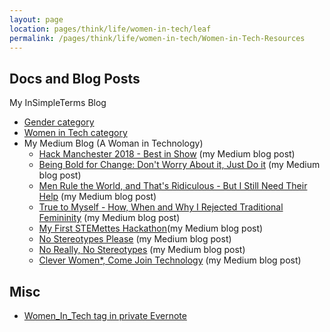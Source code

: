 ```yaml
---
layout: page
location: pages/think/life/women-in-tech/leaf
permalink: /pages/think/life/women-in-tech/Women-in-Tech-Resources
---
```


## Docs and Blog Posts

My InSimpleTerms Blog
  - [Gender category](https://insimpleterms.blog/category/gender)
  - [Women in Tech category](https://insimpleterms.blog/category/women-in-tech)
- My Medium Blog (A Woman in Technology)
  - [Hack Manchester 2018 - Best in Show](https://medium.com/a-woman-in-technology/hack-manchester-2018-best-in-show-ca6ef65fb49c) (my Medium blog post)
  - [Being Bold for Change: Don't Worry About it, Just Do it](https://medium.com/a-woman-in-technology/being-bold-for-change-part-1-dont-worry-about-it-just-do-it-59a76bdcd070) (my Medium blog post)
  - [Men Rule the World, and That's Ridiculous - But I Still Need Their Help](https://medium.com/a-woman-in-technology/men-rule-the-world-and-that-s-ridiculous-but-i-still-need-their-help-4b0b9609bfc4) (my Medium blog post)
  - [True to Myself - How, When and Why I Rejected Traditional Femininity](https://medium.com/a-woman-in-technology/true-to-myself-how-when-and-why-i-rejected-traditional-femininity-2920ed572d60) (my Medium blog post)
  - [My First STEMettes Hackathon](https://medium.com/a-woman-in-technology/my-first-stemettes-hackathon-dbdf34f60e36)(my Medium blog post)
  - [No Stereotypes Please](https://medium.com/a-woman-in-technology/no-stereotypes-please-43ed2583a8af) (my Medium blog post)
  - [No Really, No Stereotypes](https://medium.com/a-woman-in-technology/no-really-no-stereotypes-35b842056ac4) (my Medium blog post)
  - [Clever Women*, Come Join Technology](https://medium.com/a-woman-in-technology/clever-women-come-join-me-773cf7fc8dc8) (my Medium blog post)

## Misc

- [Women_In_Tech tag in private Evernote](https://www.evernote.com/client/web?login=true#?an=true&n=dbccb66e-f286-40ac-a13e-93848ca66909&query=tag%1FWomen_In_Tech%1FtagGuid%3A9144cebd-cf8c-4914-8969-595589defe15%1Eview%3AVIEW%2FALL_NOTES&)
